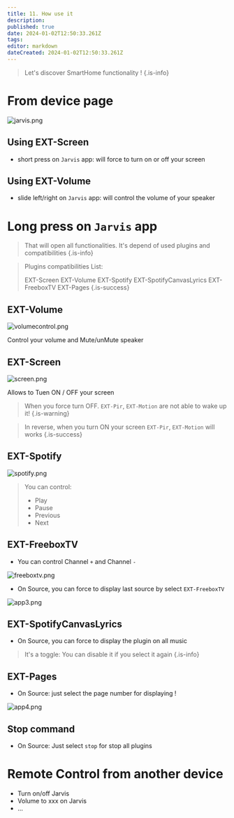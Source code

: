 ```yaml
---
title: 11. How use it
description: 
published: true
date: 2024-01-02T12:50:33.261Z
tags: 
editor: markdown
dateCreated: 2024-01-02T12:50:33.261Z
---
```


> Let's discover SmartHome functionality !
{.is-info}


# From device page

![jarvis.png](/resources/smarthome/jarvis.png)

## Using EXT-Screen

* short press on `Jarvis` app: 
will force to turn on or off your screen

## Using EXT-Volume

* slide left/right on `Jarvis` app:
will control the volume of your speaker

# Long press on `Jarvis` app

> That will open all functionalities.
> It's depend of used plugins and compatibilities
{.is-info}

> Plugins compatibilities List:
>
>  EXT-Screen
>  EXT-Volume
>  EXT-Spotify
>  EXT-SpotifyCanvasLyrics
>  EXT-FreeboxTV
>  EXT-Pages
{.is-success}


## EXT-Volume

![volumecontrol.png](/resources/smarthome/volumecontrol.png)

Control your volume and Mute/unMute speaker

## EXT-Screen

![screen.png](/resources/smarthome/screen.png)

Allows to Tuen ON / OFF your screen

> When you force turn OFF.
> `EXT-Pir`, `EXT-Motion` are not able to wake up it!
{.is-warning}

> In reverse, when you turn ON your screen
> `EXT-Pir`, `EXT-Motion` will works
{.is-success}


## EXT-Spotify

![spotify.png](/resources/smarthome/spotify.png)

> You can control:
>  * Play
>  * Pause
>  * Previous
>  * Next

 
## EXT-FreeboxTV
 
 * You can control Channel `+` and Channel `-`
 
 ![freeboxtv.png](/resources/smarthome/freeboxtv.png)
 
 * On Source, you can force to display last source by select `EXT-FreeboxTV`
 
 ![app3.png](/resources/smarthome/app3.png)
 
## EXT-SpotifyCanvasLyrics
 
 * On Source, you can force to display the plugin on all music
 
>  It's a toggle: You can disable it if you select it again
{.is-info}

## EXT-Pages

 * On Source: just select the page number for displaying !

 ![app4.png](/resources/smarthome/app4.png)
 
## Stop command

 * On Source: Just select `stop` for stop all plugins
 
# Remote Control from another device

* Turn on/off Jarvis
* Volume to xxx on Jarvis
* ... 
